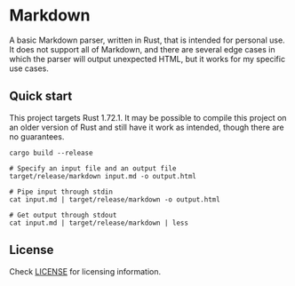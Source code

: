 # Markdown

A basic Markdown parser, written in Rust, that is intended for personal use. It does not support all of Markdown, and there are several edge cases in which the parser will output unexpected HTML, but it works for my specific use cases.

## Quick start

This project targets Rust 1.72.1. It may be possible to compile this project on an older version of Rust and still have it work as intended, though there are no guarantees.

```
cargo build --release

# Specify an input file and an output file
target/release/markdown input.md -o output.html

# Pipe input through stdin
cat input.md | target/release/markdown -o output.html

# Get output through stdout
cat input.md | target/release/markdown | less
```

## License

Check [LICENSE](LICENSE) for licensing information.
